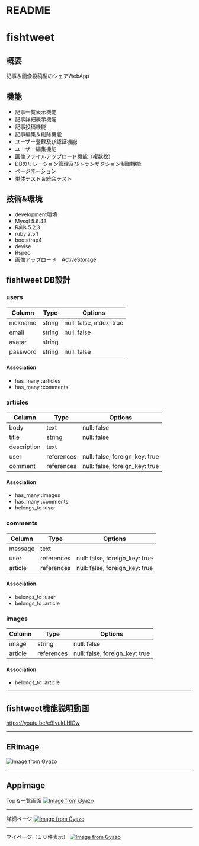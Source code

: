 # README

# fishtweet

## 概要
記事＆画像投稿型のシェアWebApp

## 機能
- 記事一覧表示機能
- 記事詳細表示機能
- 記事投稿機能
- 記事編集＆削除機能
- ユーザー登録及び認証機能
- ユーザー編集機能
- 画像ファイルアップロード機能（複数枚）
- DBのリレーション管理及びトランザクション制御機能
- ページネーション 
- 単体テスト＆統合テスト

## 技術&環境
- development環境
- Mysql 5.6.43 
- Rails 5.2.3
- ruby  2.5.1
- bootstrap4
- devise
- Rspec
- 画像アップロード　ActiveStorage

## fishtweet DB設計

### users
|Column|Type|Options|
|------|-----|------|
|nickname|string|null: false, index: true|
|email|string|null: false|
|avatar|string||
|password|string|null: false|
#### Association
- has_many :articles
- has_many :comments

### articles
|Column|Type|Options|
|------|-----|------|
|body|text|null: false|
|title|string|null: false|
|description|text||
|user|references|null: false, foreign_key: true|
|comment|references|null: false, foreign_key: true|
#### Association
- has_many :images
- has_many :comments
- belongs_to :user

### comments
|Column|Type|Options|
|------|-----|------|
|message|text||
|user|references|null: false, foreign_key: true|
|article|references|null: false, foreign_key: true|
#### Association
- belongs_to :user
- belongs_to :article

### images
|Column|Type|Options|
|------|-----|------|
|image|string|null: false|
|article|references|null: false, foreign_key: true|
#### Association
- belongs_to :article

***

## fishtweet機能説明動画
https://youtu.be/e9IvukLHlGw

***

## ERimage
[![Image from Gyazo](https://i.gyazo.com/7a2d598451f897ad6d9d5624c434b83e.png)](https://gyazo.com/7a2d598451f897ad6d9d5624c434b83e)

***

## Appimage
Top＆一覧画面
[![Image from Gyazo](https://i.gyazo.com/d400df08b035769b1e3aa455e73d33af.jpg)](https://gyazo.com/d400df08b035769b1e3aa455e73d33af)

***

詳細ページ
[![Image from Gyazo](https://i.gyazo.com/e21e767166dddda9493a7e180c251526.jpg)](https://gyazo.com/e21e767166dddda9493a7e180c251526)

***

マイページ（１０件表示）
[![Image from Gyazo](https://i.gyazo.com/5a5f50c2d21a3f3554a00598bf8dc977.jpg)](https://gyazo.com/5a5f50c2d21a3f3554a00598bf8dc977)

